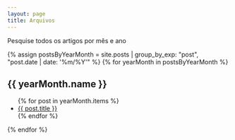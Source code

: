 ```yaml
---
layout: page
title: Arquivos
---
```


Pesquise todos os artigos por mês e ano

{% assign postsByYearMonth = site.posts | group_by_exp: "post", "post.date | date: '%m/%Y'" %}
{% for yearMonth in postsByYearMonth %}
  <h2>{{ yearMonth.name }}</h2>
  <ul>
    {% for post in yearMonth.items %}
      <li><a href="{{ post.url }}">{{ post.title }}</a></li>
    {% endfor %}
  </ul>
{% endfor %}
